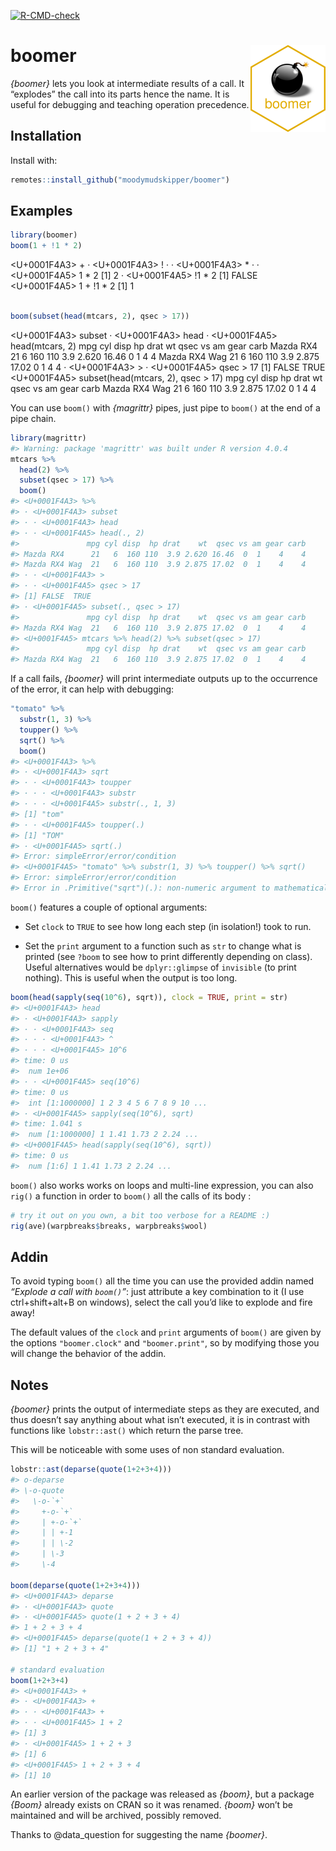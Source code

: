 
<!-- badges: start -->

[![R-CMD-check](https://github.com/moodymudskipper/boomer/workflows/R-CMD-check/badge.svg)](https://github.com/moodymudskipper/boomer/actions)
<!-- badges: end -->

# boomer <img src='man/figures/logo.png' align="right" height="139" />

*{boomer}* lets you look at intermediate results of a call. It
“explodes” the call into its parts hence the name. It is useful for
debugging and teaching operation precedence.

## Installation

Install with:

``` r
remotes::install_github("moodymudskipper/boomer")
```

## Examples

``` r
library(boomer)
boom(1 + !1 * 2)
```

\<U+0001F4A3\> + · \<U+0001F4A3\> \! · · \<U+0001F4A3\> * · ·
\<U+0001F4A5\> 1 * 2 \[1\] 2 · \<U+0001F4A5\> \!1 \* 2 \[1\] FALSE
\<U+0001F4A5\> 1 + \!1 \* 2 \[1\] 1

``` r

boom(subset(head(mtcars, 2), qsec > 17))
```

\<U+0001F4A3\> subset · \<U+0001F4A3\> head · \<U+0001F4A5\>
head(mtcars, 2) mpg cyl disp hp drat wt qsec vs am gear carb Mazda RX4
21 6 160 110 3.9 2.620 16.46 0 1 4 4 Mazda RX4 Wag 21 6 160 110 3.9
2.875 17.02 0 1 4 4 · \<U+0001F4A3\> \> · \<U+0001F4A5\> qsec \> 17
\[1\] FALSE TRUE \<U+0001F4A5\> subset(head(mtcars, 2), qsec \> 17) mpg
cyl disp hp drat wt qsec vs am gear carb Mazda RX4 Wag 21 6 160 110 3.9
2.875 17.02 0 1 4 4

You can use `boom()` with *{magrittr}* pipes, just pipe to `boom()` at
the end of a pipe chain.

``` r
library(magrittr)
#> Warning: package 'magrittr' was built under R version 4.0.4
mtcars %>%
  head(2) %>%
  subset(qsec > 17) %>%
  boom()
#> <U+0001F4A3> %>%
#> · <U+0001F4A3> subset
#> · · <U+0001F4A3> head
#> · · <U+0001F4A5> head(., 2)
#>               mpg cyl disp  hp drat    wt  qsec vs am gear carb
#> Mazda RX4      21   6  160 110  3.9 2.620 16.46  0  1    4    4
#> Mazda RX4 Wag  21   6  160 110  3.9 2.875 17.02  0  1    4    4
#> · · <U+0001F4A3> >
#> · · <U+0001F4A5> qsec > 17
#> [1] FALSE  TRUE
#> · <U+0001F4A5> subset(., qsec > 17)
#>               mpg cyl disp  hp drat    wt  qsec vs am gear carb
#> Mazda RX4 Wag  21   6  160 110  3.9 2.875 17.02  0  1    4    4
#> <U+0001F4A5> mtcars %>% head(2) %>% subset(qsec > 17)
#>               mpg cyl disp  hp drat    wt  qsec vs am gear carb
#> Mazda RX4 Wag  21   6  160 110  3.9 2.875 17.02  0  1    4    4
```

If a call fails, *{boomer}* will print intermediate outputs up to the
occurrence of the error, it can help with debugging:

``` r
"tomato" %>%
  substr(1, 3) %>%
  toupper() %>%
  sqrt() %>%
  boom()
#> <U+0001F4A3> %>%
#> · <U+0001F4A3> sqrt
#> · · <U+0001F4A3> toupper
#> · · · <U+0001F4A3> substr
#> · · · <U+0001F4A5> substr(., 1, 3)
#> [1] "tom"
#> · · <U+0001F4A5> toupper(.)
#> [1] "TOM"
#> · <U+0001F4A5> sqrt(.)
#> Error: simpleError/error/condition
#> <U+0001F4A5> "tomato" %>% substr(1, 3) %>% toupper() %>% sqrt()
#> Error: simpleError/error/condition
#> Error in .Primitive("sqrt")(.): non-numeric argument to mathematical function
```

`boom()` features a couple of optional arguments:

  - Set `clock` to `TRUE` to see how long each step (in isolation\!)
    took to run.

  - Set the `print` argument to a function such as `str` to change what
    is printed (see `?boom` to see how to print differently depending on
    class). Useful alternatives would be `dplyr::glimpse` of `invisible`
    (to print nothing). This is useful when the output is too long.

<!-- end list -->

``` r
boom(head(sapply(seq(10^6), sqrt)), clock = TRUE, print = str)
#> <U+0001F4A3> head
#> · <U+0001F4A3> sapply
#> · · <U+0001F4A3> seq
#> · · · <U+0001F4A3> ^
#> · · · <U+0001F4A5> 10^6
#> time: 0 us
#>  num 1e+06
#> · · <U+0001F4A5> seq(10^6)
#> time: 0 us
#>  int [1:1000000] 1 2 3 4 5 6 7 8 9 10 ...
#> · <U+0001F4A5> sapply(seq(10^6), sqrt)
#> time: 1.041 s
#>  num [1:1000000] 1 1.41 1.73 2 2.24 ...
#> <U+0001F4A5> head(sapply(seq(10^6), sqrt))
#> time: 0 us
#>  num [1:6] 1 1.41 1.73 2 2.24 ...
```

`boom()` also works works on loops and multi-line expression, you can
also `rig()` a function in order to `boom()` all the calls of its body :

``` r
# try it out on you own, a bit too verbose for a README :)
rig(ave)(warpbreaks$breaks, warpbreaks$wool)
```

## Addin

To avoid typing `boom()` all the time you can use the provided addin
named *“Explode a call with `boom()`”*: just attribute a key combination
to it (I use ctrl+shift+alt+B on windows), select the call you’d like to
explode and fire away\!

The default values of the `clock` and `print` arguments of `boom()` are
given by the options `"boomer.clock"` and `"boomer.print"`, so by
modifying those you will change the behavior of the addin.

## Notes

*{boomer}* prints the output of intermediate steps as they are executed,
and thus doesn’t say anything about what isn’t executed, it is in
contrast with functions like `lobstr::ast()` which return the parse
tree.

This will be noticeable with some uses of non standard evaluation.

``` r
lobstr::ast(deparse(quote(1+2+3+4)))
#> o-deparse 
#> \-o-quote 
#>   \-o-`+` 
#>     +-o-`+` 
#>     | +-o-`+` 
#>     | | +-1 
#>     | | \-2 
#>     | \-3 
#>     \-4

boom(deparse(quote(1+2+3+4)))
#> <U+0001F4A3> deparse
#> · <U+0001F4A3> quote
#> · <U+0001F4A5> quote(1 + 2 + 3 + 4)
#> 1 + 2 + 3 + 4
#> <U+0001F4A5> deparse(quote(1 + 2 + 3 + 4))
#> [1] "1 + 2 + 3 + 4"

# standard evaluation
boom(1+2+3+4)
#> <U+0001F4A3> +
#> · <U+0001F4A3> +
#> · · <U+0001F4A3> +
#> · · <U+0001F4A5> 1 + 2
#> [1] 3
#> · <U+0001F4A5> 1 + 2 + 3
#> [1] 6
#> <U+0001F4A5> 1 + 2 + 3 + 4
#> [1] 10
```

An earlier version of the package was released as *{boom}*, but a
package *{Boom}* already exists on CRAN so it was renamed. *{boom}*
won’t be maintained and will be archived, possibly removed.

Thanks to @data\_question for suggesting the name *{boomer}*.
